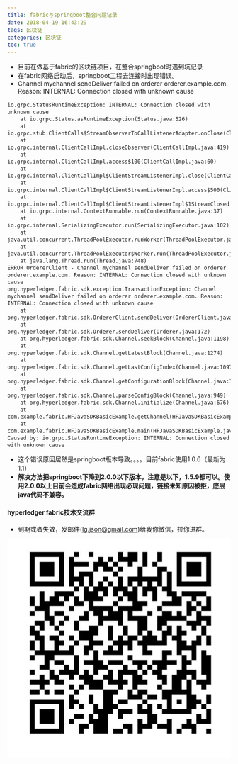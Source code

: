 ```yaml
---
title: fabric与springboot整合问题记录
date: 2018-04-19 16:43:29
tags: 区块链
categories: 区块链
toc: true
---
```


- 目前在做基于fabric的区块链项目，在整合springboot时遇到坑记录
- 在fabric网络启动后，springboot工程去连接时出现错误。
- Channel mychannel sendDeliver failed on orderer orderer.example.com. Reason: INTERNAL: Connection closed with unknown cause

<!-- more -->

```
io.grpc.StatusRuntimeException: INTERNAL: Connection closed with unknown cause
	at io.grpc.Status.asRuntimeException(Status.java:526)
	at io.grpc.stub.ClientCalls$StreamObserverToCallListenerAdapter.onClose(ClientCalls.java:380)
	at io.grpc.internal.ClientCallImpl.closeObserver(ClientCallImpl.java:419)
	at io.grpc.internal.ClientCallImpl.access$100(ClientCallImpl.java:60)
	at io.grpc.internal.ClientCallImpl$ClientStreamListenerImpl.close(ClientCallImpl.java:493)
	at io.grpc.internal.ClientCallImpl$ClientStreamListenerImpl.access$500(ClientCallImpl.java:422)
	at io.grpc.internal.ClientCallImpl$ClientStreamListenerImpl$1StreamClosed.runInContext(ClientCallImpl.java:525)
	at io.grpc.internal.ContextRunnable.run(ContextRunnable.java:37)
	at io.grpc.internal.SerializingExecutor.run(SerializingExecutor.java:102)
	at java.util.concurrent.ThreadPoolExecutor.runWorker(ThreadPoolExecutor.java:1142)
	at java.util.concurrent.ThreadPoolExecutor$Worker.run(ThreadPoolExecutor.java:617)
	at java.lang.Thread.run(Thread.java:748)
ERROR OrdererClient - Channel mychannel sendDeliver failed on orderer orderer.example.com. Reason: INTERNAL: Connection closed with unknown cause
org.hyperledger.fabric.sdk.exception.TransactionException: Channel mychannel sendDeliver failed on orderer orderer.example.com. Reason: INTERNAL: Connection closed with unknown cause
	at org.hyperledger.fabric.sdk.OrdererClient.sendDeliver(OrdererClient.java:295)
	at org.hyperledger.fabric.sdk.Orderer.sendDeliver(Orderer.java:172)
	at org.hyperledger.fabric.sdk.Channel.seekBlock(Channel.java:1198)
	at org.hyperledger.fabric.sdk.Channel.getLatestBlock(Channel.java:1274)
	at org.hyperledger.fabric.sdk.Channel.getLastConfigIndex(Channel.java:1097)
	at org.hyperledger.fabric.sdk.Channel.getConfigurationBlock(Channel.java:1028)
	at org.hyperledger.fabric.sdk.Channel.parseConfigBlock(Channel.java:949)
	at org.hyperledger.fabric.sdk.Channel.initialize(Channel.java:676)
	at com.example.fabric.HFJavaSDKBasicExample.getChannel(HFJavaSDKBasicExample.java:196)
	at com.example.fabric.HFJavaSDKBasicExample.main(HFJavaSDKBasicExample.java:63)
Caused by: io.grpc.StatusRuntimeException: INTERNAL: Connection closed with unknown cause

```
- 这个错误原因居然是springboot版本导致。。。。目前fabric使用1.0.6（最新为1.1）
- **解决方法把springboot下降到2.0.0以下版本，注意是以下，1.5.9都可以。使用2.0.0以上目前会造成fabric网络出现必现问题，链接未知原因被拒，底层java代码不兼容。**

#### hyperledger fabric技术交流群

- 到期或者失效，发邮件(lg.json@gmail.com)给我你微信，拉你进群。

![](https://raw.githubusercontent.com/zhulg/allpic/master/weixin.png)